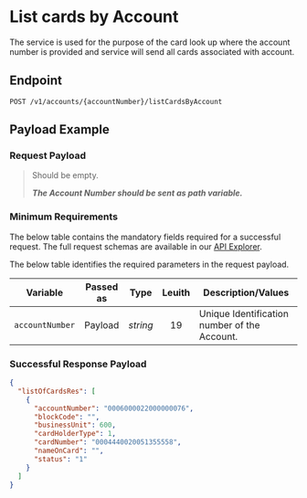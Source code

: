 # List cards by Account

The service is used for the purpose of the card look up where the account number is provided and service will send all cards associated with account.

## Endpoint

`POST /v1/accounts/{accountNumber}/listCardsByAccount`

## Payload Example

### Request Payload

>Should be empty.
>
>***The Account Number should be sent as path variable.***


### Minimum Requirements

The below table contains the mandatory fields required for a successful request. The full request schemas are available in our [API Explorer](../api/?type=get&path=/v1/accounts/{accountNumber}/listCardsByAccount).

The below table identifies the required parameters in the request payload.

| Variable | Passed as | Type | Leuith | Description/Values |
| -------- | :-------: | :--: | :------------: | ------------------ |
| `accountNumber` | Payload | *string* | 19 | Unique Identification number of the Account.|

### Successful Response Payload

```json
{
  "listOfCardsRes": [
    {
      "accountNumber": "0006000022000000076",
      "blockCode": "",
      "businessUnit": 600,
      "cardHolderType": 1,
      "cardNumber": "0004440020051355558",
      "nameOnCard": "",
      "status": "1"
    }
  ]
}
```


